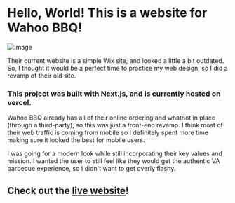 
# Hello, World! This is a website for Wahoo BBQ!
![image](https://github.com/user-attachments/assets/7db44b0e-dba9-4960-a73e-93af501ab2b3)

Their current website is a simple Wix site, and looked a little a bit outdated.
So, I thought it would be a perfect time to practice my web design, so I did a revamp of their old site.

### This project was built with Next.js, and is currently hosted on vercel.

Wahoo BBQ already has all of their online ordering and whatnot in place (through a third-party), so this was just a front-end revamp.
I think most of their web traffic is coming from mobile so I definitely spent more time making sure it looked the best for mobile users.

I was going for a modern look while still incorporating their key values and mission. I wanted the user to still feel like they would get the authentic VA barbecue experience, so I didn't want to get overly flashy.

## Check out the [live website](https://wahoo-bqq.vercel.app)!
